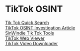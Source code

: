 # TikTok OSINT

[Tik Tok Quick Search](https://www.osintcombine.com/tiktok-quick-search) \
[TikTok OSINT Investigation Article](https://www.secjuice.com/osint-investigations-on-tiktok/) \
[SinWindie Tik Tok Tools](https://github.com/sinwindie/OSINT/blob/master/TikTok/Bookmarklet%20Tools) \
[TikTok Web Viewer](https://vidnice.com/) \
[TikTok Video Downloader](https://ttdown.org/)
